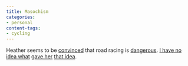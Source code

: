 ```yaml
---
title: Masochism
categories:
- personal
content-tags:
- cycling
---
```


Heather seems to be [convinced][1] that road racing is [dangerous][2].  [I
have no][3] [idea what][4] [gave
her][5] [that idea][6].

   [1]: http://angelweaving.blogspot.com/2003_08_31_angelweaving_archive.html#106246930937747701
   [2]: http://www.pbase.com/image/2326718/medium
   [3]: http://grahamwatson.safeshopper.com/69/319.htm
   [4]: http://www.pbase.com/image/19042531/medium
   [5]: http://www.pbase.com/image/19166663/medium
   [6]: http://www.pbase.com/image/19166664/medium

